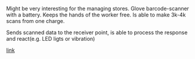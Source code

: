 Might be very interesting for the managing stores.
Glove barcode-scanner with a battery. Keeps the hands of the worker free.
Is able to make 3k-4k scans from one charge.

Sends scanned data to the receiver point, is able to process the response and react(e.g. LED ligts or vibration)

[link](http://proglove.de)